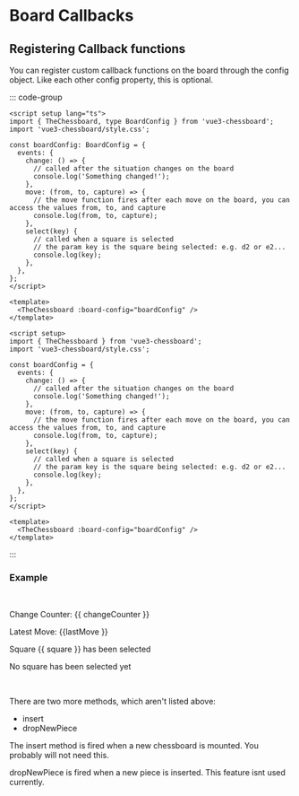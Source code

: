 <script setup>
import { ref } from 'vue';
import { TheChessboard } from '../dist/vue3-chessboard';

const boardConfig = {
  coordinates: false,
  autoCastle: false,
  events: {
    change: () => {
      changeCounter.value++;
    },
    move: (from, to, capture) => {
      lastMove.value = { from, to, capture };
    },
    select(key) {
      square.value = key;
    },
  },
};

const changeCounter = ref(0);
const lastMove = ref({
  from: null,
  to: null,
  capture: null,
});
const square = ref('');

</script>

# Board Callbacks

## Registering Callback functions

You can register custom callback functions on the board through the config object.
Like each other config property, this is optional.

::: code-group

```vue [TypeScript]
<script setup lang="ts">
import { TheChessboard, type BoardConfig } from 'vue3-chessboard';
import 'vue3-chessboard/style.css';

const boardConfig: BoardConfig = {
  events: {
    change: () => {
      // called after the situation changes on the board
      console.log('Something changed!');
    },
    move: (from, to, capture) => {
      // the move function fires after each move on the board, you can access the values from, to, and capture
      console.log(from, to, capture);
    },
    select(key) {
      // called when a square is selected
      // the param key is the square being selected: e.g. d2 or e2...
      console.log(key);
    },
  },
};
</script>

<template>
  <TheChessboard :board-config="boardConfig" />
</template>
```

```vue [JavaScript]
<script setup>
import { TheChessboard } from 'vue3-chessboard';
import 'vue3-chessboard/style.css';

const boardConfig = {
  events: {
    change: () => {
      // called after the situation changes on the board
      console.log('Something changed!');
    },
    move: (from, to, capture) => {
      // the move function fires after each move on the board, you can access the values from, to, and capture
      console.log(from, to, capture);
    },
    select(key) {
      // called when a square is selected
      // the param key is the square being selected: e.g. d2 or e2...
      console.log(key);
    },
  },
};
</script>

<template>
  <TheChessboard :board-config="boardConfig" />
</template>
```

:::

### Example

<br>

<p>Change Counter: {{ changeCounter }}</p>
<p>Latest Move: {{lastMove }}</p>
<p v-if="square">Square {{ square }} has been selected</p>
<p v-else>No square has been selected yet</p>

<div class="chessboard">
  <TheChessboard
    :board-config="boardConfig"
  />
</div>

<br>

There are two more methods, which aren't listed above:

- insert
- dropNewPiece

The insert method is fired when a new chessboard is mounted.
You probably will not need this.

dropNewPiece is fired when a new piece is inserted. This feature isnt used currently.
